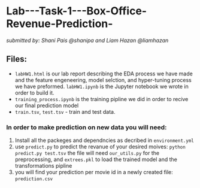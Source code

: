 # Lab---Task-1---Box-Office-Revenue-Prediction-
*submitted by: Shani Pais @shanipa and Liam Hazan @liamhazan*
## Files:
* `labHW1.html` is our lab report describing the EDA process we have made and the feature engeneering, model selction, and hyper-tuning process we have preformed. `labHW1.ipynb` is the Jupyter notebook we wrote in order to build it.
* `training_process.ipynb` is the training pipline we did in order to recive our final prediction model
* `train.tsv`, `test.tsv` - train and test data.
### In order to make prediction on new data you will need:
1. Install all the packeges and dependncies as decribed in `environment.yml`
2. use `predict.py` to predict the revanue of your desired moives:
 ``` python predict.py test.tsv ```
 the file will need `our_utils.py` for the preprocessing, and `extrees.pkl` to load the trained model and the transformations pipline
 3. you will find your prediction per movie id in a newly created file: `prediction.csv`
